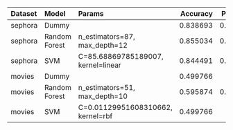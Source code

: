 | Dataset   | Model         | Params                             |   Accuracy |   Precision |   Recall |   F1 Score |
|:----------|:--------------|:-----------------------------------|-----------:|------------:|---------:|-----------:|
| sephora   | Dummy         |                                    |   0.838693 |    0.838693 | 1        |   0.912271 |
| sephora   | Random Forest | n_estimators=87, max_depth=12      |   0.855034 |    0.865962 | 0.97863  |   0.918855 |
| sephora   | SVM           | C=85.68869785189007, kernel=linear |   0.844491 |    0.845048 | 0.997486 |   0.914961 |
| movies    | Dummy         |                                    |   0.499766 |    0        | 0        |   0        |s
| movies    | Random Forest | n_estimators=51, max_depth=10      |   0.595874 |    0.568654 | 0.795689 |   0.663281 |
| movies    | SVM           | C=0.01129951608310662, kernel=rbf  |   0.499766 |    0        | 0        |   0        |